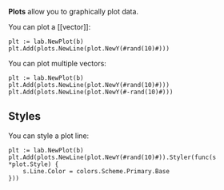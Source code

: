 **Plots** allow you to graphically plot data.

You can plot a [[vector]]:

```Goal
plt := lab.NewPlot(b)
plt.Add(plots.NewLine(plot.NewY(#rand(10)#)))
```

You can plot multiple vectors:

```Goal
plt := lab.NewPlot(b)
plt.Add(plots.NewLine(plot.NewY(#rand(10)#)))
plt.Add(plots.NewLine(plot.NewY(#-rand(10)#)))
```

## Styles

You can style a plot line:

```Goal
plt := lab.NewPlot(b)
plt.Add(plots.NewLine(plot.NewY(#rand(10)#)).Styler(func(s *plot.Style) {
    s.Line.Color = colors.Scheme.Primary.Base
}))
```
